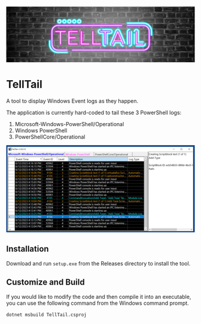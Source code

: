 ![TellTail](TellTail/Images/TellTail%20Brick%20Background.jpg)

# TellTail
A tool to display Windows Event logs as they happen.

The application is currently hard-coded to tail these 3 PowerShell logs:

1) Microsoft-Windows-PowerShell/Operational
2) Windows PowerShell
3) PowerShellCore/Operational

![Demo](TellTail/Images/Demo.png)

## Installation

Download and run `setup.exe` from the Releases directory to install the tool.

## Customize and Build

If you would like to modify the code and then compile it into an executable, you can use the following command from the Windows command prompt.

```
dotnet msbuild TellTail.csproj
```
